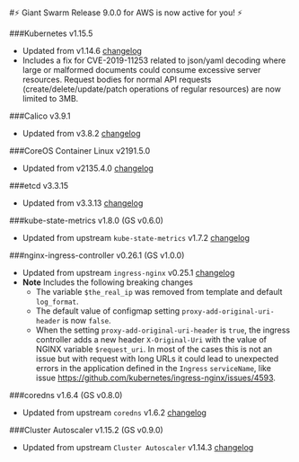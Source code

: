 #:zap:  Giant Swarm Release 9.0.0 for AWS is now active for you! :zap:

###Kubernetes v1.15.5
- Updated from v1.14.6 [changelog](https://github.com/kubernetes/kubernetes/blob/master/CHANGELOG-1.15.md#kubernetes-v115-release-notes)
- Includes a fix for CVE-2019-11253 related to json/yaml decoding where large or malformed documents could consume excessive server resources. Request bodies for normal API requests (create/delete/update/patch operations of regular resources) are now limited to 3MB.

###Calico v3.9.1
- Updated from v3.8.2 [changelog](https://docs.projectcalico.org/v3.9/release-notes/)

###CoreOS Container Linux v2191.5.0
- Updated from v2135.4.0 [changelog](https://coreos.com/releases/#2191.5.0)

###etcd v3.3.15
- Updated from v3.3.13 [changelog](https://github.com/etcd-io/etcd/blob/master/CHANGELOG-3.3.md#v3315-2019-08-19)

###kube-state-metrics v1.8.0 (GS v0.6.0)
- Updated from upstream `kube-state-metrics` v1.7.2 [changelog](https://github.com/kubernetes/kube-state-metrics/blob/master/CHANGELOG.md#v180--2019-10-)

###nginx-ingress-controller v0.26.1 (GS v1.0.0)
- Updated from upstream `ingress-nginx` v0.25.1 [changelog](https://github.com/kubernetes/ingress-nginx/blob/master/Changelog.md#0261)
- **Note** Includes the following breaking changes
  - The variable `$the_real_ip` was removed from template and default `log_format`.
  - The default value of configmap setting `proxy-add-original-uri-header` is now `false`.
  - When the setting `proxy-add-original-uri-header` is `true`, the ingress controller adds a new header `X-Original-Uri` with the value of NGINX variable `$request_uri`. In most of the cases this is not an issue but with request with long URLs it could lead to unexpected errors in the application defined in the `Ingress` `serviceName`, like issue https://github.com/kubernetes/ingress-nginx/issues/4593.

###coredns v1.6.4 (GS v0.8.0)
- Updated from upstream `coredns` v1.6.2 [changelog](https://coredns.io/2019/09/27/coredns-1.6.4-release/)

###Cluster Autoscaler v1.15.2 (GS v0.9.0)
- Updated from upstream `Cluster Autoscaler` v1.14.3 [changelog](https://github.com/kubernetes/autoscaler/releases/tag/cluster-autoscaler-1.15.2)
